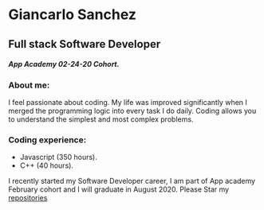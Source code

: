 # Giancarlo Sanchez


## Full stack Software Developer

##### App Academy 02-24-20 Cohort.

### About me:  
I feel passionate about coding. My life was improved significantly when I merged the programming logic into every task I do daily. Coding allows you to understand the simplest and most complex problems.  

### Coding experience:

+ Javascript (350 hours).
+ C++        (40 hours).


I recently started my Software Developer career, I am part of App academy February cohort and I will graduate in August 2020. Please Star my [repositories](https://github.com/giancarlo-sanchez) 



